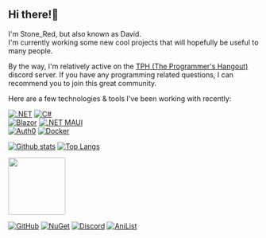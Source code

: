 ## Hi there!👋
I'm Stone_Red, but also known as David.\
I'm currently working some new cool projects that will hopefully be useful to many people.

By the way, I'm relatively active on the [TPH (The Programmer's Hangout)](https://discord.gg/programming) discord server.
If you have any programming related questions, I can recommend you to join this great community.

Here are a few technologies & tools I've been working with recently:

[![.NET](https://img.shields.io/badge/.NET-blue?style=for-the-badge&logo=dotnet&color=5834d5)](https://dot.net)
[![C#](https://img.shields.io/badge/C%23-blue?style=for-the-badge&logo=csharp&color=5834d5)](https://learn.microsoft.com/en-us/dotnet/csharp/tour-of-csharp/)\
[![Blazor](https://img.shields.io/badge/Blazor-blue?style=for-the-badge&logo=blazor&color=5834d5)](https://dotnet.microsoft.com/en-us/apps/aspnet/web-apps/blazor)
[![.NET MAUI](https://img.shields.io/badge/.NET%20MAUI-blue?style=for-the-badge&logo=dotnet&color=5834d5)](https://dotnet.microsoft.com/en-us/apps/maui)\
[![Auth0](https://img.shields.io/badge/Auth0-blue?style=for-the-badge&logo=auth0&logoColor=white&color=black)](https://auth0.com)
[![Docker](https://img.shields.io/badge/Docker-blue?style=for-the-badge&logo=docker&logoColor=white&color=086dd7)](https://docker.com)

[![Github stats](https://readme-stats.clckblog.space/api?username=Stone-Red-Code&show_icons=true&bg_color=00000000&theme=dark&hide_border=true&count_private=true)](https://github.com/anuraghazra/github-readme-stats)
[![Top Langs](https://readme-stats.clckblog.space/api/top-langs/?username=Stone-Red-Code&exclude_repo=DesktopMagic&bg_color=00000000&theme=dark&hide_border=true)](https://github.com/anuraghazra/github-readme-stats)
<br>

<a href="https://anilist.co/character/22369/Kanade-Tachibana"><img src="https://user-images.githubusercontent.com/56473591/116434160-76da5b00-a84a-11eb-9d21-ee947e099dd8.png" width="115"></a>

[![GitHub](https://img.shields.io/badge/github-%23333333.svg?&logo=github&style=for-the-badge&logoColor=white)](https://github.stone-red.net)
[![NuGet](https://img.shields.io/badge/nuget-%23004880.svg?&amp;logo=nuget&amp;style=for-the-badge&amp;logoColor=white)](https://www.nuget.org/profiles/Stone_Red)
[![Discord](https://img.shields.io/badge/discord-%237289DA.svg?&logo=discord&style=for-the-badge&logoColor=white)](https://discord.stone-red.net)
[![AniList](https://img.shields.io/badge/anilist-%23000FFF.svg?&logo=anilist&style=for-the-badge&logoColor=white)](https://anilist.co/user/StoneRed)
